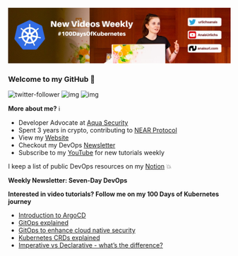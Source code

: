 ![my header image](./assets/header.jpg)

### Welcome to my GitHub 👋

![twitter-follower](https://img.shields.io/twitter/follow/urlichsanais?style=social) ![img](https://img.shields.io/youtube/channel/subscribers/UCb4mfRT5UWpjoUQRcIE2qOQ?label=YouTube%20Subscribers&style=social) ![img](https://img.shields.io/youtube/channel/views/UCb4mfRT5UWpjoUQRcIE2qOQ?label=Total%20views%20on%20my%20YouTube%20Channel&style=social) 

**More about me?** ℹ️
* Developer Advocate at [Aqua Security](https://github.com/aquasecurity)
* Spent 3 years in crypto, contributing to [NEAR Protocol](https://github.com/near)
* View my [Website](https://anaisurl.com/)
* Checkout my DevOps [Newsletter](https://anaisurl.com/tag/devops)
* Subscribe to my [YouTube](https://www.youtube.com/c/AnaisUrlichs) for new tutorials weekly

I keep a list of public DevOps resources on my [Notion](https://devops.anaisurl.com/) :boom:

**Weekly Newsletter: Seven-Day DevOps**
<!-- NEWSLETTER-LIST:START -->
<!-- NEWSLETTER-LIST:END -->

**Interested in video tutorials? Follow me on my 100 Days of Kubernetes journey**
<!-- YOUTUBE-LIST:START -->
- [Introduction to ArgoCD](https://www.youtube.com/watch?v=cCeVEHclVio)
- [GitOps explained](https://www.youtube.com/watch?v=_7Wfv5eSMTs)
- [GitOps to enhance cloud native security](https://www.youtube.com/watch?v=pL-RX_Z5ouE)
- [Kubernetes CRDs explained](https://www.youtube.com/watch?v=0FDfo0Osfvg)
- [Imperative vs Declarative - what’s the difference?](https://www.youtube.com/watch?v=Vlf0LSUJVP0)
<!-- YOUTUBE-LIST:END -->
